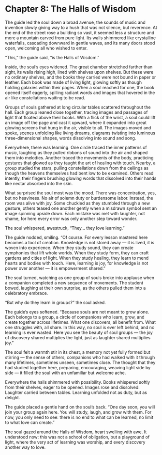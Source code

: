 

# Chapter 8: The Halls of Wisdom

The guide led the soul down a broad avenue, the sounds of music and invention slowly giving way to a hush that was not silence, but reverence. At the end of the street rose a building so vast, it seemed less a structure and more a mountain carved from pure light. Its walls shimmered like crystalline waterfalls, cascading downward in gentle waves, and its many doors stood open, welcoming all who wished to enter.

“This,” the guide said, “is the Halls of Wisdom.”

Inside, the soul’s eyes widened. The great chamber stretched farther than sight, its walls rising high, lined with shelves upon shelves. But these were no ordinary shelves, and the books they carried were not bound in paper or leather. Each book was made of living light, glowing softly as though holding galaxies within their pages. When a soul reached for one, the book opened itself eagerly, spilling radiant words and images that hovered in the air like constellations waiting to be read.

Groups of souls gathered at long circular tables scattered throughout the hall. Each group leaned close together, tracing images and passages of light that floated above their books. With a flick of the wrist, a soul could lift an image off the page and cast it upward, where it expanded into great glowing screens that hung in the air, visible to all. The images moved and spoke, scenes unfolding like living dreams, diagrams twisting into luminous three-dimensional shapes, words dissolving into sound and song.

Everywhere, there was learning. One circle traced the inner patterns of music, laughing as they pulled ribbons of sound into the air and shaped them into melodies. Another traced the movements of the body, practicing gestures that glowed as they taught the art of healing with touch. Nearby, a group studied the stars, pulling constellations down from the ceilings as though the heavens themselves had bent low to be examined. Others read intently, their fingers brushing glowing words that dissolved into their hands like nectar absorbed into the skin.

What surprised the soul most was the mood. There was concentration, yes, but no heaviness. No air of solemn duty or burdensome labor. Instead, the room was alive with joy. Some chuckled as they stumbled through a new gesture, others teased one another gently when a misdrawn symbol sent an image spinning upside down. Each mistake was met with laughter, not shame, for here every error was only another step toward wonder.

The soul whispered, awestruck, “They… they love learning.”

The guide nodded, smiling. “Of course. For every lesson mastered here becomes a tool of creation. Knowledge is not stored away — it is lived, it is woven into experience. When they study sound, they can create symphonies that lift whole worlds. When they study form, they can craft gardens and cities of light. When they study healing, they learn to mend hearts and bodies with touch. Here, learning is joy, for knowledge is not power over another — it is empowerment shared.”

The soul turned, watching as one group of souls broke into applause when a companion completed a new sequence of movements. The student bowed, laughing at their own surprise, as the others pulled them into a celebratory embrace.

“But why do they learn in groups?” the soul asked.

The guide’s eyes softened. “Because souls are not meant to grow alone. Each belongs to a group, a circle of companions who learn, grow, and create together across lifetimes. What one discovers, all benefit from. What one struggles with, all share. In this way, no soul is ever left behind, and no learning is ever wasted. Here you see the beauty of soul groups — the joy of discovery shared multiplies the light, just as laughter shared multiplies joy.”

The soul felt a warmth stir in its chest, a memory not yet fully formed but stirring — the sense of others, companions who had walked with it through many lifetimes, sometimes unseen, sometimes close. The thought that they had studied together here, preparing, encouraging, weaving light side by side — it filled the soul with an unfamiliar but welcome ache.

Everywhere the halls shimmered with possibility. Books whispered softly from their shelves, eager to be opened. Images rose and dissolved. Laughter carried between tables. Learning unfolded not as duty, but as delight.

The guide placed a gentle hand on the soul’s back. “One day soon, you will join your group again here. You will study, laugh, and grow with them. For now, you only need to see: there is no end to what can be learned, no limit to what love can create.”

The soul gazed around the Halls of Wisdom, heart swelling with awe. It understood now: this was not a school of obligation, but a playground of light, where the very act of learning was worship, and every discovery another way to love.


